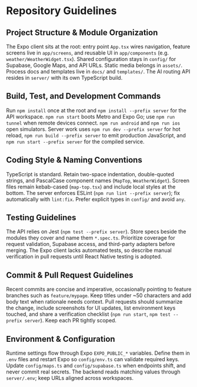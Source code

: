 # Repository Guidelines

## Project Structure & Module Organization
The Expo client sits at the root: entry point `App.tsx` wires navigation, feature screens live in `app/screens`, and reusable UI in `app/components` (e.g. `weather/WeatherWidget.tsx`). Shared configuration stays in `config/` for Supabase, Google Maps, and API URLs. Static media belongs in `assets/`. Process docs and templates live in `docs/` and `templates/`. The AI routing API resides in `server/` with its own TypeScript build.

## Build, Test, and Development Commands
Run `npm install` once at the root and `npm install --prefix server` for the API workspace. `npm run start` boots Metro and Expo Go; use `npm run tunnel` when remote devices connect. `npm run android` and `npm run ios` open simulators. Server work uses `npm run dev --prefix server` for hot reload, `npm run build --prefix server` to emit production JavaScript, and `npm run start --prefix server` for the compiled service.

## Coding Style & Naming Conventions
TypeScript is standard. Retain two-space indentation, double-quoted strings, and PascalCase component names (`MapTop`, `WeatherWidget`). Screen files remain kebab-cased (`map-top.tsx`) and include local styles at the bottom. The server enforces ESLint (`npm run lint --prefix server`); fix automatically with `lint:fix`. Prefer explicit types in `config/` and avoid `any`.

## Testing Guidelines
The API relies on Jest (`npm test --prefix server`). Store specs beside the modules they cover and name them `*.spec.ts`. Prioritize coverage for request validation, Supabase access, and third-party adapters before merging. The Expo client lacks automated tests, so describe manual verification in pull requests until React Native testing is adopted.

## Commit & Pull Request Guidelines
Recent commits are concise and imperative, occasionally pointing to feature branches such as `feature/mypage`. Keep titles under ~50 characters and add body text when rationale needs context. Pull requests should summarize the change, include screenshots for UI updates, list environment keys touched, and share a verification checklist (`npm run start`, `npm test --prefix server`). Keep each PR tightly scoped.

## Environment & Configuration
Runtime settings flow through Expo `EXPO_PUBLIC_*` variables. Define them in `.env` files and restart Expo so `config/env.ts` can validate required keys. Update `config/maps.ts` and `config/supabase.ts` when endpoints shift, and never commit real secrets. The backend reads matching values through `server/.env`; keep URLs aligned across workspaces.
